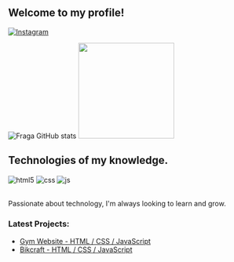 ## Welcome to my profile!

[![Instagram](https://img.shields.io/badge/Instagram-E4405F?style=for-the-badge&logo=instagram&logoColor=white)](https://instagram.com/luanworth)

![Fraga GitHub stats](https://github-readme-stats.vercel.app/api?username=Luancss&show_icons=true&theme=dracula&count_private=true)
<img height="195em" src="https://github-readme-stats-ten-gilt.vercel.app/api/top-langs/?username=Luancss&layout=compact&theme=dracula">


## Technologies of my knowledge.

<div style="display: inline_block">
  <img align="center" alt="html5" src="https://img.shields.io/badge/HTML5-E34F26?style=for-the-badge&logo=html5&logoColor=white" />
  <img align="center" alt="css" src="https://img.shields.io/badge/CSS3-1572B6?style=for-the-badge&logo=css3&logoColor=white" />
  <img align="center" alt="js" src="https://img.shields.io/badge/JavaScript-F7DF1E?style=for-the-badge&logo=javascript&logoColor=black" />
<!--   <img align="center" alt="react" src="https://img.shields.io/badge/React-20232A?style=for-the-badge&logo=react&logoColor=61DAFB" />
  <img align="center" alt="nodejs" src="https://img.shields.io/badge/Node.js-43853D?style=for-the-badge&logo=node.js&logoColor=white" /> -->
</div><br/>

Passionate about technology, I'm always looking to learn and grow.

### Latest Projects:
- [Gym Website - HTML / CSS / JavaScript](https://luancss.github.io/GymWebsite/)<br/>
- [Bikcraft - HTML / CSS / JavaScript](https://luancss.github.io/bikcraft/)<br/>
